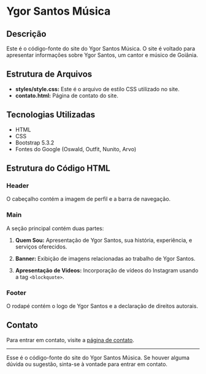 # Ygor Santos Música

## Descrição
Este é o código-fonte do site do Ygor Santos Música. O site é voltado para apresentar informações sobre Ygor Santos, um cantor e músico de Goiânia.

## Estrutura de Arquivos

- **styles/style.css:** Este é o arquivo de estilo CSS utilizado no site.
- **contato.html:** Página de contato do site.

## Tecnologias Utilizadas

- HTML
- CSS
- Bootstrap 5.3.2
- Fontes do Google (Oswald, Outfit, Nunito, Arvo)

## Estrutura do Código HTML

### Header
O cabeçalho contém a imagem de perfil e a barra de navegação.

### Main
A seção principal contém duas partes:

1. **Quem Sou:** Apresentação de Ygor Santos, sua história, experiência, e serviços oferecidos.
2. **Banner:** Exibição de imagens relacionadas ao trabalho de Ygor Santos.

3. **Apresentação de Vídeos:** Incorporação de vídeos do Instagram usando a tag `<blockquote>`.

### Footer
O rodapé contém o logo de Ygor Santos e a declaração de direitos autorais.

## Contato
Para entrar em contato, visite a [página de contato](contato.html).

---

Esse é o código-fonte do site do Ygor Santos Música. Se houver alguma dúvida ou sugestão, sinta-se à vontade para entrar em contato.
